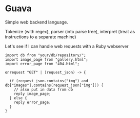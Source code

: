 # Guava
Simple web backend language.
    
Tokenize (with regex), parser (into parse tree), interpret (treat as instructions to a separate machine)

Let's see if I can handle web requests with a Ruby webserver

```
import db from "your/db/repository/";
import image_page from "gallery.html";
import error_page from "404.html";

onrequest "GET" | (request_json) -> {

  if (request_json.contains("img") and db["images"].contains(request_json["img"])) {
    // also put in data from db
    reply image_page;
  } else {
    reply error_page;
  }
}
```
